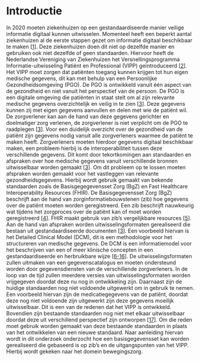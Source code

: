 # Introductie

In 2020 moeten ziekenhuizen op een gestandaardiseerde manier veilige informatie digitaal kunnen uitwisselen. Momenteel heeft een beperkt aantal ziekenhuizen al de eerste stappen gezet om informatie digitaal beschikbaar te maken \[[1](/referenties.md)\]. Deze ziekenhuizen doen dit niet op dezelfde manier en gebruiken ook niet dezelfde of geen standaarden. Hiervoor heeft de Nederlandse Vereniging van Ziekenhuizen het Versnellingsprogramma Informatie-uitwisseling Patiënt en Professional (VIPP) geïntroduceerd \[[2](/referenties.md)\]. Het VIPP moet zorgen dat patiënten toegang kunnen krijgen tot hun eigen medische gegevens, dit kan met behulp van een Persoonlijke Gezondheidsomgeving (PGO). De PGO is ontwikkeld vanuit één aspect van de gezondheid en niet vanuit het perspectief van de persoon. De PGO is een digitale omgeving die patiënten in staat stelt om al zijn relevante medische gegevens overzichtelijk en veilig in te zien \[[3](/referenties.md)\]. Deze gegevens kunnen zij met eigen gegevens aanvullen en delen met wie de patiënt wil. De zorgverlener kan aan de hand van deze gegevens gerichter en doelmatiger zorg verlenen, de zorgverlener is niet verplicht om de PGO te raadplegen \[[3](/referenties.md)\]. Voor een duidelijk overzicht over de gezondheid van de patiënt zijn gegevens nodig vanuit alle zorgverleners waarmee de patiënt te maken heeft. Zorgverleners moeten hierdoor gegevens digitaal beschikbaar maken, een probleem hierbij is de interoperabiliteit tussen deze verschillende gegevens. Dit komt door tekortkomingen aan standaarden en afspraken over hoe medische gegevens vanuit verschillende bronnen uitwisselbaar worden gemaakt \[[3](/referenties.md)\]. Om dit probleem op te lossen moeten afspraken worden gemaakt voor het vastleggen van relevante gezondheidsgegevens. Hierbij wordt gebruik gemaakt van bekende standaarden zoals de Basisgegegevensset Zorg (BgZ) en Fast Healthcare Interoperability Resources (FHIR). De Basisgegevensset Zorg (BgZ) beschrijft aan de hand van zorginformatiebouwstenen (zib) hoe gegevens over de patiënt moeten worden geregistreerd. Een zib beschrijft nauwkeurig wat tijdens het zorgproces over de patiënt kan of moet worden geregistreerd \[[4](/referenties.md)\]. FHIR maakt gebruik van zib’s vergelijkbare resources \[[5](/referenties.md)\].Aan de hand van afspraken worden uitwisselingsformaten gerealiseerd die bestaan uit gestandaardiseerde documenten \[[3](/referenties.md)\]. Een voorbeeld hiervan is het Detailed Clinical Model (DCM), dit is een methodologie voor het structureren van medische gegevens. De DCM is een informatiemodel voor het beschrijven van een of meer klinische concepten in een gestandaardiseerde en herbruikbare wijze \[[6-16](/referenties.md)\]. De uitwisselingsformaten zullen uitmaken van een gegevenscatalogus en moeten ondersteund worden door gegevensdiensten van de verschillende zorgverleners. In de loop van de tijd zullen meerdere versies van uitwisselingsformaten worden vrijgegeven doordat deze nu nog in ontwikkeling zijn.
Daarnaast zijn de huidige standaarden nog niet voldoende uitgewerkt om in gebruik te nemen. Een voorbeeld hiervan zijn de medicatiegegevens van de patiënt, doordat deze nog niet voldoende zijn uitgewerkt zijn deze gegevens moeilijk uitwisselbaar. Dit is een van de redenen dat het VIPP is ontwikkeld. Bovendien zijn bestaande standaarden nog niet met elkaar uitwisselbaar doordat deze uit verschillend perspectief zijn ontworpen \[[17](/referenties.md)\]. Om die reden moet gebruik worden gemaakt van deze bestaande standaarden in plaats van het ontwikkelen van een nieuwe standaard. Naar aanleiding hiervan wordt in dit onderzoek onderzocht hoe een basisgegevensset kan worden gerealiseerd die gebaseerd is op zib’s en de uitgangspunten van het VIPP. Hierbij wordt gekeken naar het domein bewegingszorg.

